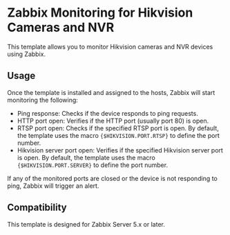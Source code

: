 # Zabbix Monitoring for Hikvision Cameras and NVR

This template allows you to monitor Hikvision cameras and NVR devices using Zabbix. 

## Usage

Once the template is installed and assigned to the hosts, Zabbix will start monitoring the following:

- Ping response: Checks if the device responds to ping requests.
- HTTP port open: Verifies if the HTTP port (usually port 80) is open.
- RTSP port open: Checks if the specified RTSP port is open. By default, the template uses the macro `{$HIKVISION.PORT.RTSP}` to define the port number.
- Hikvision server port open: Verifies if the specified Hikvision server port is open. By default, the template uses the macro `{$HIKVISION.PORT.SERVER}` to define the port number.

If any of the monitored ports are closed or the device is not responding to ping, Zabbix will trigger an alert.

## Compatibility

This template is designed for Zabbix Server 5.x or later.

